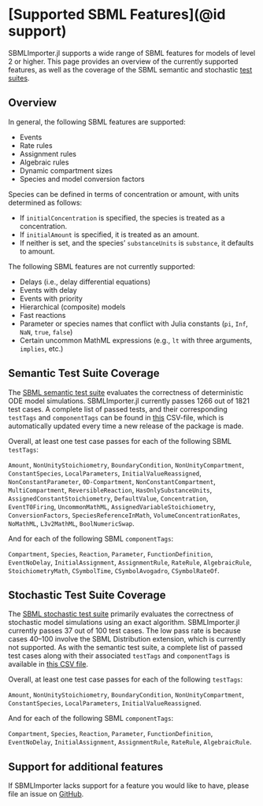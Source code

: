 # [Supported SBML Features](@id support)

SBMLImporter.jl supports a wide range of SBML features for models of level 2 or higher. This page provides an overview of the currently supported features, as well as the coverage of the SBML semantic and stochastic [test suites](https://github.com/sbmlteam/sbml-test-suite).

## Overview

In general, the following SBML features are supported:

* Events
* Rate rules
* Assignment rules
* Algebraic rules
* Dynamic compartment sizes
* Species and model conversion factors

Species can be defined in terms of concentration or amount, with units determined as follows:

* If `initialConcentration` is specified, the species is treated as a concentration.
* If `initialAmount` is specified, it is treated as an amount.
* If neither is set, and the species’ `substanceUnits` is `substance`, it defaults to amount.

The following SBML features are not currently supported:

* Delays (i.e., delay differential equations)
* Events with delay
* Events with priority
* Hierarchical (composite) models
* Fast reactions
* Parameter or species names that conflict with Julia constants (`pi`, `Inf`, `NaN`, `true`, `false`)
* Certain uncommon MathML expressions (e.g., `lt` with three arguments, `implies`, etc.)

## Semantic Test Suite Coverage

The [SBML semantic test suite](https://github.com/sbmlteam/sbml-test-suite/tree/release/cases/semantic) evaluates the correctness of deterministic ODE model simulations. SBMLImporter.jl currently passes 1266 out of 1821 test cases. A complete list of passed tests, and their corresponding `testTags` and `componentTags` can be found in [this](https://github.com/sebapersson/SBMLImporter.jl) CSV-file, which is automatically updated every time a new release of the package is made.

Overall, at least one test case passes for each of the following SBML `testTags`:

`Amount`, `NonUnityStoichiometry`, `BoundaryCondition`, `NonUnityCompartment`, `ConstantSpecies`, `LocalParameters`, `InitialValueReassigned`, `NonConstantParameter`, `0D-Compartment`, `NonConstantCompartment`, `MultiCompartment`, `ReversibleReaction`, `HasOnlySubstanceUnits`, `AssignedConstantStoichiometry`, `DefaultValue`, `Concentration`, `EventT0Firing`, `UncommonMathML`, `AssignedVariableStoichiometry`, `ConversionFactors`, `SpeciesReferenceInMath`, `VolumeConcentrationRates`, `NoMathML`, `L3v2MathML`, `BoolNumericSwap`.

And for each of the following SBML `componentTags`:

`Compartment`, `Species`, `Reaction`, `Parameter`, `FunctionDefinition`, `EventNoDelay`, `InitialAssignment`, `AssignmentRule`, `RateRule`, `AlgebraicRule`, `StoichiometryMath`, `CSymbolTime`, `CSymbolAvogadro`, `CSymbolRateOf`.

## Stochastic Test Suite Coverage

The [SBML stochastic test suite](https://github.com/sbmlteam/sbml-test-suite/tree/release/cases/stochastic) primarily evaluates the correctness of stochastic model simulations using an exact algorithm. SBMLImporter.jl currently passes 37 out of 100 test cases. The low pass rate is because cases 40–100 involve the SBML Distribution extension, which is currently not supported. As with the semantic test suite, a complete list of passed test cases along with their associated `testTags` and `componentTags` is available in [this CSV file](https://github.com/sebapersson/SBMLImporter.jl).

Overall, at least one test case passes for each of the following `testTags`:

`Amount`, `NonUnityStoichiometry`, `BoundaryCondition`, `NonUnityCompartment`, `ConstantSpecies`, `LocalParameters`, `InitialValueReassigned`.

And for each of the following SBML `componentTags`:

`Compartment`, `Species`, `Reaction`, `Parameter`, `FunctionDefinition`, `EventNoDelay`, `InitialAssignment`, `AssignmentRule`, `RateRule`, `AlgebraicRule`.

## Support for additional features

If SBMLImporter lacks support for a feature you would like to have, please file an issue on [GitHub](https://github.com/sebapersson/SBMLImporter.jl).
